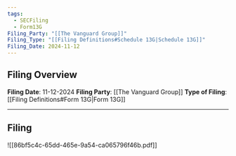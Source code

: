 ```yaml
---
tags:
  - SECFiling
  - Form13G
Filing_Party: "[[The Vanguard Group]]"
Filing_Type: "[[Filing Definitions#Schedule 13G|Schedule 13G]]"
Filing_Date: 2024-11-12  
---
```

## Filing Overview

**Filing Date**: 11-12-2024
**Filing Party**: [[The Vanguard Group]] 
**Type of Filing**: [[Filing Definitions#Form 13G|Form 13G]]

---- 
## Filing

![[86bf5c4c-65dd-465e-9a54-ca065796f46b.pdf]]
